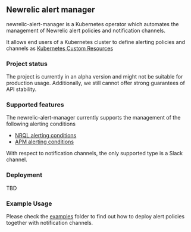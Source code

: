 ## Newrelic alert manager

newrelic-alert-manager is a Kubernetes operator which automates the management of 
Newrelic alert policies and notification channels.

It allows end users of a Kubernetes cluster to define alerting policies and channels as [Kubernetes Custom Resources](https://kubernetes.io/docs/concepts/extend-kubernetes/api-extension/custom-resources/)

### Project status
The project is currently in an alpha version and might not be suitable for production usage.
Additionally, we still cannot offer strong guarantees of API stability. 

### Supported features
The newrelic-alert-manager currently supports the management of the following alerting conditions
* [NRQL alerting conditions](https://docs.newrelic.com/docs/alerts/new-relic-alerts/defining-conditions/create-alert-conditions-nrql-queries)
* [APM alerting conditions](https://docs.newrelic.com/docs/alerts/new-relic-alerts/defining-conditions/create-alert-conditions)

With respect to notification channels, the only supported type is a Slack channel.  

### Deployment
TBD

### Example Usage
Please check the [examples](https://github.com/fpetkovski/newrelic-alert-manager/tree/master/hack/examples) folder to find out how to deploy alert policies together with notification channels.
